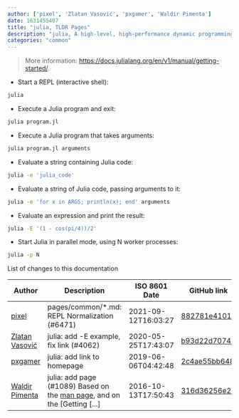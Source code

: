 ```yaml
---
author: ['pixel', 'Zlatan Vasović', 'pxgamer', 'Waldir Pimenta']
date: 1631455407
title: "julia, TLDR Pages"
description: "julia, A high-level, high-performance dynamic programming language for technical computing."
categories: "common"
---
```

> More information: <https://docs.julialang.org/en/v1/manual/getting-started/>.

- Start a REPL (interactive shell):

```bash
julia
```

- Execute a Julia program and exit:

```bash
julia program.jl
```

- Execute a Julia program that takes arguments:

```bash
julia program.jl arguments
```

- Evaluate a string containing Julia code:

```bash
julia -e 'julia_code'
```

- Evaluate a string of Julia code, passing arguments to it:

```bash
julia -e 'for x in ARGS; println(x); end' arguments
```

- Evaluate an expression and print the result:

```bash
julia -E '(1 - cos(pi/4))/2'
```

- Start Julia in parallel mode, using N worker processes:

```bash
julia -p N
```
List of changes to this documentation


Author | Description | ISO 8601 Date | GitHub link
------|-----|-----|-----
[pixel](mailto:35269695+pixelcmtd@users.noreply.github.com) | pages/common/*.md: REPL Normalization (#6471) | 2021-09-12T16:03:27 | [882781e41019](https://github.com/tldr-pages/tldr/commit/882781e41019543fd716442e62faa1fb02d474b9)
[Zlatan Vasović](mailto:zlatanvasovic@gmail.com) | julia: add -E example, fix link (#4062) | 2020-05-25T17:43:07 | [b93d22d70741](https://github.com/tldr-pages/tldr/commit/b93d22d7074105ecdf71ca54cec231dc9b91c8a8)
[pxgamer](mailto:owzie123@gmail.com) | julia: add link to homepage | 2019-06-06T04:42:48 | [2c4ae55bb648](https://github.com/tldr-pages/tldr/commit/2c4ae55bb648e36b370d75b6032a7189de6ece88)
[Waldir Pimenta](mailto:waldyrious@gmail.com) | julia: add page (#1089) Based on the [man page](https://github.com/JuliaLang/julia/blob/master/doc/man/julia.1), and on the [Getting [...] | 2016-10-13T17:50:43 | [316d36256e2d](https://github.com/tldr-pages/tldr/commit/316d36256e2d2a09f0ad60a3416b6c0d8cd016ff)

